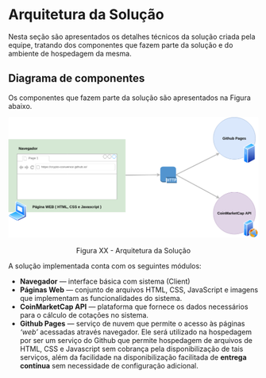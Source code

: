 # Arquitetura da Solução
Nesta seção são apresentados os detalhes técnicos da solução criada pela equipe, tratando dos componentes que fazem parte da solução e do ambiente de hospedagem da mesma.
## Diagrama de componentes
Os componentes que fazem parte da solução são apresentados na Figura abaixo.

![Diagrama de Componentes](img/solution.png)
<div style="text-align: center;">Figura XX - Arquitetura da Solução</div>

A solução implementada conta com os seguintes módulos:
- **Navegador** — interface básica com sistema (Client)  
- **Páginas Web** — conjunto de arquivos HTML, CSS, JavaScript e imagens que implementam as funcionalidades do sistema.
- **CoinMarketCap API** — plataforma que fornece os dados necessários para o cálculo de cotações no sistema.
- **Github Pages** — serviço de nuvem que permite o acesso às páginas _‘web’_ acessadas através navegador.
Ele será utilizado na hospedagem por ser um serviço do Github que permite hospedagem de arquivos de HTML, CSS e Javascript sem cobrança pela disponibilização de tais serviços, além da facilidade na disponibilização facilitada de **entrega contínua** sem necessidade de configuração adicional.
